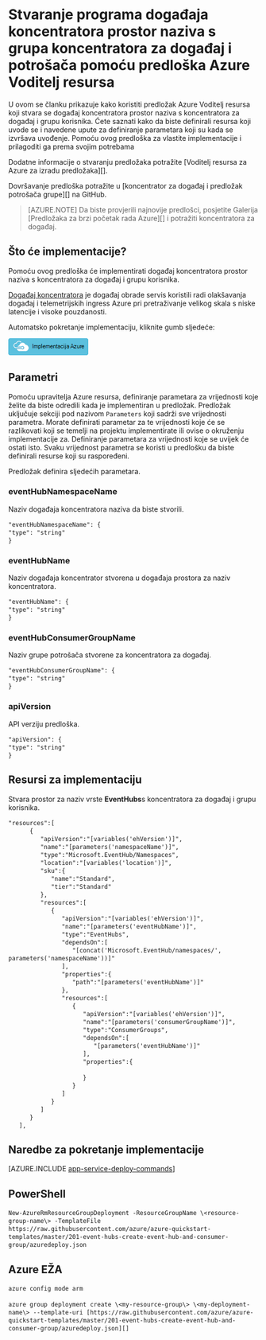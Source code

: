 <properties
    pageTitle="Stvaranje programa događaja koncentratora prostor naziva s grupa koncentratora za događaj i potrošača pomoću predloška Azure Voditelj resursa | Microsoft Azure"
    description="Stvaranje programa događaja koncentratora prostor naziva s koncentratora za događaj i korisničke grupe pomoću predloška Azure Voditelj resursa"
    services="event-hubs"
    documentationCenter=".net"
    authors="sethmanheim"
    manager="timlt"
    editor=""/>

<tags
    ms.service="event-hubs"
    ms.devlang="tbd"
    ms.topic="article"
    ms.tgt_pltfrm="dotnet"
    ms.workload="na"
    ms.date="08/31/2016"
    ms.author="sethm;shvija"/>

# <a name="create-an-event-hubs-namespace-with-event-hub-and-consumer-group-using-an-azure-resource-manager-template"></a>Stvaranje programa događaja koncentratora prostor naziva s grupa koncentratora za događaj i potrošača pomoću predloška Azure Voditelj resursa

U ovom se članku prikazuje kako koristiti predložak Azure Voditelj resursa koji stvara se događaj koncentratora prostor naziva s koncentratora za događaj i grupu korisnika. Ćete saznati kako da biste definirali resursa koji uvode se i navedene upute za definiranje parametara koji su kada se izvršava uvođenje. Pomoću ovog predloška za vlastite implementacije i prilagoditi ga prema svojim potrebama

Dodatne informacije o stvaranju predložaka potražite [Voditelj resursa za Azure za izradu predložaka][].

Dovršavanje predloška potražite u [koncentrator za događaj i predložak potrošača grupe][] na GitHub.

>[AZURE.NOTE]
>Da biste provjerili najnovije predlošci, posjetite Galerija [Predložaka za brzi početak rada Azure][] i potražiti koncentratora za događaj.

## <a name="what-will-you-deploy"></a>Što će implementacije?

Pomoću ovog predloška će implementirati događaj koncentratora prostor naziva s koncentratora za događaj i grupu korisnika.

[Događaj koncentratora](../event-hubs/event-hubs-what-is-event-hubs.md) je događaj obrade servis koristili radi olakšavanja događaj i telemetrijskih ingress Azure pri pretraživanje velikog skala s niske latencije i visoke pouzdanosti.

Automatsko pokretanje implementaciju, kliknite gumb sljedeće:

[![Implementacija Azure](./media/event-hubs-resource-manager-namespace-event-hub/deploybutton.png)](https://portal.azure.com/#create/Microsoft.Template/uri/https%3A%2F%2Fraw.githubusercontent.com%2FAzure%2Fazure-quickstart-templates%2Fmaster%2F201-event-hubs-create-event-hub-and-consumer-group%2Fazuredeploy.json)

## <a name="parameters"></a>Parametri

Pomoću upravitelja Azure resursa, definiranje parametara za vrijednosti koje želite da biste odredili kada je implementiran u predložak. Predložak uključuje sekciji pod nazivom `Parameters` koji sadrži sve vrijednosti parametra. Morate definirati parametar za te vrijednosti koje će se razlikovati koji se temelji na projektu implementirate ili ovise o okruženju implementacije za. Definiranje parametara za vrijednosti koje se uvijek će ostati isto. Svaku vrijednost parametra se koristi u predlošku da biste definirali resurse koji su raspoređeni.

Predložak definira sljedećih parametara.

### <a name="eventhubnamespacename"></a>eventHubNamespaceName

Naziv događaja koncentratora naziva da biste stvorili.

```
"eventHubNamespaceName": {
"type": "string"
}
```

### <a name="eventhubname"></a>eventHubName

Naziv događaja koncentrator stvorena u događaja prostora za naziv koncentratora.

```
"eventHubName": {
"type": "string"
}
```

### <a name="eventhubconsumergroupname"></a>eventHubConsumerGroupName

Naziv grupe potrošača stvorene za koncentratora za događaj.

```
"eventHubConsumerGroupName": {
"type": "string"
}
```

### <a name="apiversion"></a>apiVersion

API verziju predloška.

```
"apiVersion": {
"type": "string"
}
```

## <a name="resources-to-deploy"></a>Resursi za implementaciju

Stvara prostor za naziv vrste **EventHubs**s koncentratora za događaj i grupu korisnika.

```
"resources":[  
      {  
         "apiVersion":"[variables('ehVersion')]",
         "name":"[parameters('namespaceName')]",
         "type":"Microsoft.EventHub/Namespaces",
         "location":"[variables('location')]",
         "sku":{  
            "name":"Standard",
            "tier":"Standard"
         },
         "resources":[  
            {  
               "apiVersion":"[variables('ehVersion')]",
               "name":"[parameters('eventHubName')]",
               "type":"EventHubs",
               "dependsOn":[  
                  "[concat('Microsoft.EventHub/namespaces/', parameters('namespaceName'))]"
               ],
               "properties":{  
                  "path":"[parameters('eventHubName')]"
               },
               "resources":[  
                  {  
                     "apiVersion":"[variables('ehVersion')]",
                     "name":"[parameters('consumerGroupName')]",
                     "type":"ConsumerGroups",
                     "dependsOn":[  
                        "[parameters('eventHubName')]"
                     ],
                     "properties":{  

                     }
                  }
               ]
            }
         ]
      }
   ],
```

## <a name="commands-to-run-deployment"></a>Naredbe za pokretanje implementacije

[AZURE.INCLUDE [app-service-deploy-commands](../../includes/app-service-deploy-commands.md)]

## <a name="powershell"></a>PowerShell

```
New-AzureRmResourceGroupDeployment -ResourceGroupName \<resource-group-name\> -TemplateFile https://raw.githubusercontent.com/azure/azure-quickstart-templates/master/201-event-hubs-create-event-hub-and-consumer-group/azuredeploy.json
```

## <a name="azure-cli"></a>Azure EŽA

```
azure config mode arm

azure group deployment create \<my-resource-group\> \<my-deployment-name\> --template-uri [https://raw.githubusercontent.com/azure/azure-quickstart-templates/master/201-event-hubs-create-event-hub-and-consumer-group/azuredeploy.json][]
```

[Voditelj resursa Azure omogućeno]: ../resource-group-authoring-templates.md
[Predlošci Azure brzi početak rada]:  https://azure.microsoft.com/documentation/templates/?term=event+hubs
[Using Azure PowerShell with Azure Resource Manager]: ../powershell-azure-resource-manager.md
[Using the Azure CLI for Mac, Linux, and Windows with Azure Resource Management]: ../xplat-cli-azure-resource-manager.md
[Događaj koncentratora i korisničke grupe predloška]: https://github.com/Azure/azure-quickstart-templates/blob/master/201-event-hubs-create-event-hub-and-consumer-group/
